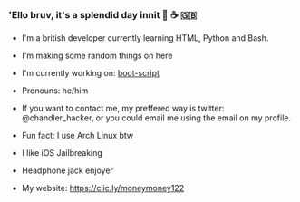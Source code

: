 ### 'Ello bruv, it's a splendid day innit 👋 ☕️ 🇬🇧

<!--
**Moneymoney122/Moneymoney122** is a ✨ _special_ ✨ repository because its `README.md` (this file) appears on your GitHub profile.

Here are some ideas to get you started:

- 🔭 I’m currently working on ...
- 🌱 I’m currently learning ...
- 👯 I’m looking to collaborate on ...
- 🤔 I’m looking for help with ...
- 💬 Ask me about ...
- 📫 How to reach me: ...
- 😄 Pronouns: ...
- ⚡ Fun fact: ...
-->

- I'm a british developer currently learning HTML, Python and Bash.

- I'm making some random things on here

- I'm currently working on: [boot-script](https://github.com/moneymoney122/boot-script)

- Pronouns: he/him

- If you want to contact me, my preffered way is twitter: @chandler_hacker, or you could email me using the email on my profile.

- Fun fact: I use Arch Linux btw

- I like iOS Jailbreaking

- Headphone jack enjoyer

- My website: https://clic.ly/moneymoney122
